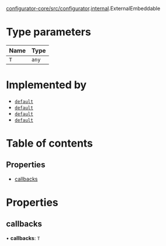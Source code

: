 [configurator-core/src/configurator](../modules/configurator_core_src_configurator.md).[internal](../modules/configurator_core_src_configurator._internal_.md).ExternalEmbeddable

# Type parameters

| Name | Type |
| :------ | :------ |
| `T` | `any` |

# Implemented by

- [`default`](../classes/configurator_core_src_roomle_configurator.default.md)
- [`default`](../classes/glb_viewer_core_src_roomle_glb_viewer.default.md)
- [`default`](../classes/planner_core_src_roomle_planner.default.md)
- [`default`](../classes/configurator_core_src_roomle_configurator._internal_.default-11.md)

# Table of contents

## Properties

- [callbacks](configurator_core_src_configurator._internal_.ExternalEmbeddable.md#callbacks)

# Properties

## callbacks

• **callbacks**: `T`
